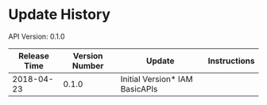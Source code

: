 # Update History #
API Version: 0.1.0

|Release Time|Version Number| Update |Instructions|
|---|---|---|---|
|2018-04-23|0.1.0|Initial Version* IAM BasicAPIs|

